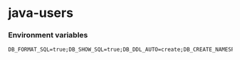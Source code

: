 # java-users

### Environment variables

```shell
DB_FORMAT_SQL=true;DB_SHOW_SQL=true;DB_DDL_AUTO=create;DB_CREATE_NAMESPACES=true;JWT_SECRET=V6xBhEri2PHaO6g8nrTLHIZ3bu3kvu8tAjcSRVfHzrDpQsEO44QJSOgjS169sNDf;DB_INIT_MODE=always
```